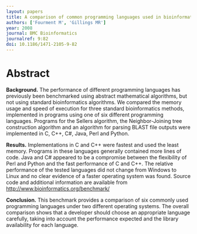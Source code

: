 ```yaml
---
layout: papers
title: A comparison of common programming languages used in bioinformatics
authors: ['Fourment M', 'Gillings MR']
year: 2008
journal: BMC Bioinformatics
journalref: 9:82
doi: 10.1186/1471-2105-9-82
---
```


# Abstract

**Background.** The performance of different programming languages has previously been benchmarked using abstract mathematical algorithms, but not using standard bioinformatics algorithms. We compared the memory usage and speed of execution for three standard bioinformatics methods, implemented in programs using one of six different programming languages. Programs for the Sellers algorithm, the Neighbor-Joining tree construction algorithm and an algorithm for parsing BLAST file outputs were implemented in C, C++, C#, Java, Perl and Python.

**Results.** Implementations in C and C++ were fastest and used the least memory. Programs in these languages generally contained more lines of code. Java and C# appeared to be a compromise between the flexibility of Perl and Python and the fast performance of C and C++. The relative performance of the tested languages did not change from Windows to Linux and no clear evidence of a faster operating system was found.
Source code and additional information are available from http://www.bioinformatics.org/benchmark/

**Conclusion.** This benchmark provides a comparison of six commonly used programming languages under two different operating systems. The overall comparison shows that a developer should choose an appropriate language carefully, taking into account the performance expected and the library availability for each language.